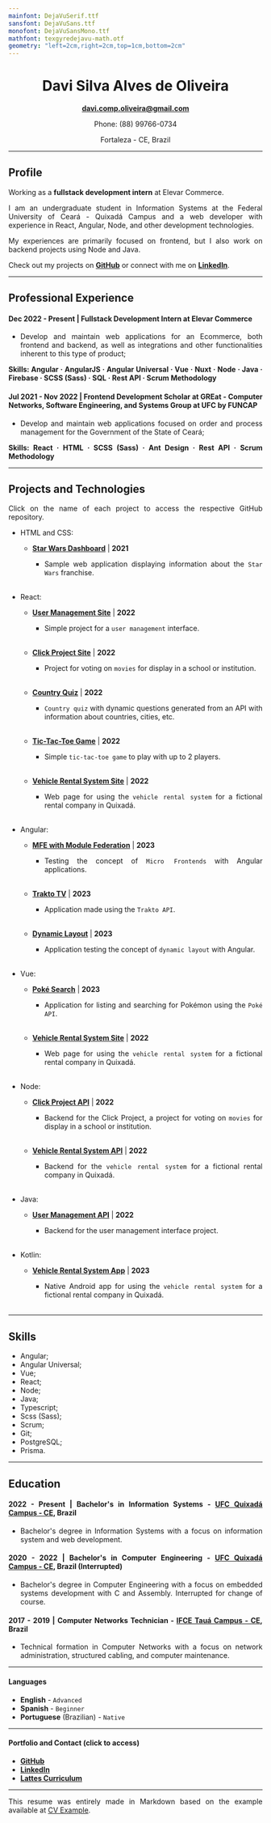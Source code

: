 ```yaml
---
mainfont: DejaVuSerif.ttf
sansfont: DejaVuSans.ttf
monofont: DejaVuSansMono.ttf 
mathfont: texgyredejavu-math.otf 
geometry: "left=2cm,right=2cm,top=1cm,bottom=2cm"
---
```


<div align="center">

# Davi Silva Alves de Oliveira
**[davi.comp.oliveira@gmail.com](mailto:davi.comp.oliveira@gmail.com)**

Phone: (88) 99766-0734

Fortaleza - CE, Brazil

</div>

<!-- $\hrulefill$ -->
<hr>

## Profile

<div align="justify">

Working as a **fullstack development intern** at Elevar Commerce.

I am an undergraduate student in Information Systems at the Federal University of Ceará - Quixadá Campus and a web developer with experience in React, Angular, Node, and other development technologies.

My experiences are primarily focused on frontend, but I also work on backend projects using Node and Java.

Check out my projects on [**GitHub**](https://github.com/oliveiraD4vi) or connect with me on [**LinkedIn**](https://linkedin.com/in/davi-oliveira-bb7458187).

<!-- $\hrulefill$ -->
<hr>

## Professional Experience

#### **Dec 2022 - Present** | Fullstack Development Intern at Elevar Commerce

* Develop and maintain web applications for an Ecommerce, both frontend and backend, as well as integrations and other functionalities inherent to this type of product;

**Skills: Angular · AngularJS · Angular Universal · Vue · Nuxt · Node · Java · Firebase · SCSS (Sass) · SQL · Rest API · Scrum Methodology**
  
#### **Jul 2021 - Nov 2022** | Frontend Development Scholar at **GREat** - Computer Networks, Software Engineering, and Systems Group at UFC by **FUNCAP**

* Develop and maintain web applications focused on order and process management for the Government of the State of Ceará;

**Skills: React · HTML · SCSS (Sass) · Ant Design · Rest API · Scrum Methodology**

<!-- $\hrulefill$ -->
<hr>

## Projects and Technologies

Click on the name of each project to access the respective GitHub repository.

* HTML and CSS:
  - [**Star Wars Dashboard**](https://github.com/oliveiraD4vi/star-wars-dashboard) | **2021**
    - Sample web application displaying information about the `Star Wars` franchise.

    <br>

* React:
  - [**User Management Site**](https://github.com/oliveiraD4vi/user-management-app) | **2022**
    - Simple project for a `user management` interface.

    <br>

  - [**Click Project Site**](https://github.com/oliveiraD4vi/click-project) | **2022**
    - Project for voting on `movies` for display in a school or institution.

    <br>

  - [**Country Quiz**](https://github.com/oliveiraD4vi/country-quiz) | **2022**
    - `Country quiz` with dynamic questions generated from an API with information about countries, cities, etc.

    <br>

  - [**Tic-Tac-Toe Game**](https://github.com/oliveiraD4vi/tictactoe) | **2022**
    - Simple `tic-tac-toe game` to play with up to 2 players.

    <br>

  - [**Vehicle Rental System Site**](https://github.com/oliveiraD4vi/vehicle-rental-system-react) | **2022**
    - Web page for using the `vehicle rental system` for a fictional rental company in Quixadá.

    <br>

* Angular:
  - [**MFE with Module Federation**](https://github.com/oliveiraD4vi/poc-angular-mfe) | **2023**
    - Testing the concept of `Micro Frontends` with Angular applications.

    <br>

  - [**Trakto TV**](https://github.com/oliveiraD4vi/trakto-platform) | **2023**
    - Application made using the `Trakto API`.

    <br>

  - [**Dynamic Layout**](https://github.com/oliveiraD4vi/layout-dinamico-angular) | **2023**
    - Application testing the concept of `dynamic layout` with Angular.

    <br>

* Vue:
  - [**Poké Search**](https://github.com/oliveiraD4vi/poke-search) | **2023**
    - Application for listing and searching for Pokémon using the `Poké API`.

    <br>

  - [**Vehicle Rental System Site**](https://github.com/oliveiraD4vi/vehicle-rental-system-vue) | **2022**
    - Web page for using the `vehicle rental system` for a fictional rental company in Quixadá.

    <br>

* Node:
  - [**Click Project API**](https://github.com/oliveiraD4vi/click-project-back) | **2022**
    - Backend for the Click Project, a project for voting on `movies` for display in a school or institution.

    <br>

  - [**Vehicle Rental System API**](https://github.com/oliveiraD4vi/vehicle-rental-system-api) | **2022**
    - Backend for the `vehicle rental system` for a fictional rental company in Quixadá.

    <br>

* Java:
  - [**User Management API**](https://github.com/oliveiraD4vi/user-management-api) | **2022**
    - Backend for the user management interface project.

    <br>

* Kotlin:
  - [**Vehicle Rental System App**](https://github.com/oliveiraD4vi/vehicle-rental-system-kotlin) | **2023**
    - Native Android app for using the `vehicle rental system` for a fictional rental company in Quixadá.

    <br>

<!-- $\hrulefill$ -->
<hr>

## Skills

* Angular;
* Angular Universal;
* Vue;
* React;
* Node;
* Java;
* Typescript;
* Scss (Sass);
* Scrum;
* Git;
* PostgreSQL;
* Prisma.

<!-- $\hrulefill$ -->
<hr>

## Education

#### **2022 - Present** | **Bachelor's in Information Systems - [UFC Quixadá Campus - CE](https://www.quixada.ufc.br/), Brazil**

  - Bachelor's degree in Information Systems with a focus on information system and web development.

#### **2020 - 2022** | **Bachelor's in Computer Engineering - [UFC Quixadá Campus - CE](https://www.quixada.ufc.br/), Brazil** (Interrupted)

  - Bachelor's degree in Computer Engineering with a focus on embedded systems development with C and Assembly. Interrupted for change of course.

#### **2017 - 2019** | **Computer Networks Technician - [IFCE Tauá Campus - CE](https://ifce.edu.br/taua), Brazil**
  
  - Technical formation in Computer Networks with a focus on network administration, structured cabling, and computer maintenance.
  
<!-- $\hrulefill$ -->
<hr>

#### Languages

* **English** - `Advanced`
* **Spanish** - `Beginner`
* **Portuguese** (Brazilian) - `Native`

<!-- $\hrulefill$ -->
<hr>

#### Portfolio and Contact (click to access)

* [**GitHub**](https://github.com/oliveiraD4vi)
* [**LinkedIn**](https://linkedin.com/in/davi-oliveira-bb7458187)
* [**Lattes Curriculum**](http://lattes.cnpq.br/0206111428771914)
<!-- * [**Online Resume**]() -->

<!-- $\hrulefill$ -->
<hr>

This resume was entirely made in Markdown based on the example available at [CV Example](https://github.com/felipenlunkes/cv-exemplo).

</div>
